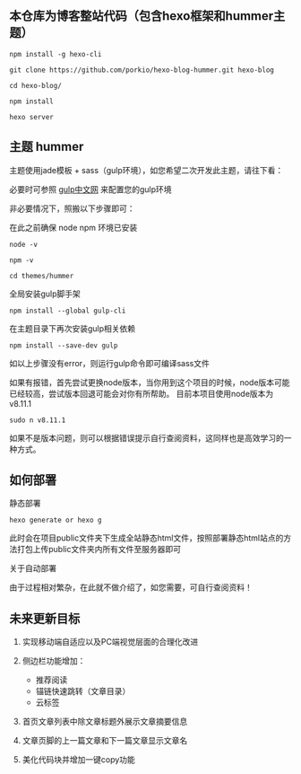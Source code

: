 ## 本仓库为博客整站代码（包含hexo框架和hummer主题）

```
npm install -g hexo-cli

git clone https://github.com/porkio/hexo-blog-hummer.git hexo-blog

cd hexo-blog/

npm install

hexo server
```

## 主题 hummer

主题使用jade模板 + sass（gulp环境），如您希望二次开发此主题，请往下看：

必要时可参照 [gulp中文网](https://www.gulpjs.com.cn/) 来配置您的gulp环境

非必要情况下，照搬以下步骤即可：

在此之前确保 node npm 环境已安装

```
node -v

npm -v

cd themes/hummer
```

全局安装gulp脚手架

`npm install --global gulp-cli`

在主题目录下再次安装gulp相关依赖

`npm install --save-dev gulp`

如以上步骤没有error，则运行gulp命令即可编译sass文件

如果有报错，首先尝试更换node版本，当你用到这个项目的时候，node版本可能已经较高，尝试版本回退可能会对你有所帮助。
目前本项目使用node版本为 v8.11.1

`sudo n v8.11.1`

如果不是版本问题，则可以根据错误提示自行查阅资料，这同样也是高效学习的一种方式。

## 如何部署

静态部署

`hexo generate or hexo g`

此时会在项目public文件夹下生成全站静态html文件，按照部署静态html站点的方法打包上传public文件夹内所有文件至服务器即可

关于自动部署

由于过程相对繁杂，在此就不做介绍了，如您需要，可自行查阅资料！

## 未来更新目标

1. 实现移动端自适应以及PC端视觉层面的合理化改进

2. 侧边栏功能增加：
    - 推荐阅读
    - 锚链快速跳转（文章目录）
    - 云标签

3. 首页文章列表中除文章标题外展示文章摘要信息

4. 文章页脚的上一篇文章和下一篇文章显示文章名

5. 美化代码块并增加一键copy功能
